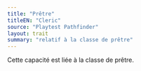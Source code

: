 ```yaml
---
title: "Prêtre"
titleEN: "Cleric"
source: "Playtest Pathfinder"
layout: trait
summary: "relatif à la classe de prêtre"
---
```


Cette capacité est liée à la classe de prêtre.

